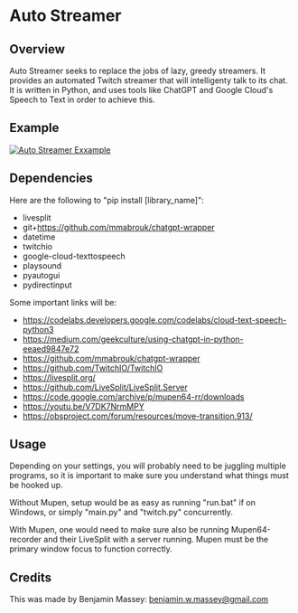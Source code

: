 # Auto Streamer

## Overview

Auto Streamer seeks to replace the jobs of lazy, greedy streamers. It provides an automated Twitch streamer that will intelligenty talk to its chat. It is written in Python, and uses tools like ChatGPT and Google Cloud's Speech to Text in order to achieve this.

## Example

[![Auto Streamer Exxample](https://img.youtube.com/vi/Vim87nP5ZAI/0.jpg)](https://www.youtube.com/watch?v=Vim87nP5ZAI)

## Dependencies

Here are the following to "pip install [library_name]":
- livesplit
- git+https://github.com/mmabrouk/chatgpt-wrapper
- datetime
- twitchio
- google-cloud-texttospeech
- playsound
- pyautogui
- pydirectinput

Some important links will be:
- https://codelabs.developers.google.com/codelabs/cloud-text-speech-python3
- https://medium.com/geekculture/using-chatgpt-in-python-eeaed9847e72
- https://github.com/mmabrouk/chatgpt-wrapper
- https://github.com/TwitchIO/TwitchIO
- https://livesplit.org/
- https://github.com/LiveSplit/LiveSplit.Server
- https://code.google.com/archive/p/mupen64-rr/downloads
- https://youtu.be/V7DK7NrmMPY
- https://obsproject.com/forum/resources/move-transition.913/

## Usage

Depending on your settings, you will probably need to be juggling multiple programs, so it is important to make sure you understand what things must be hooked up.

Without Mupen, setup would be as easy as running "run.bat" if on Windows, or simply "main.py" and "twitch.py" concurrently.

With Mupen, one would need to make sure also be running Mupen64-recorder and their LiveSplit with a server running. Mupen must be the primary window focus to function correctly.

## Credits

This was made by Benjamin Massey: benjamin.w.massey@gmail.com